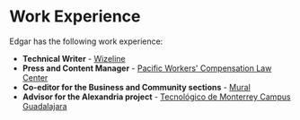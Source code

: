 # Work Experience
Edgar has the following work experience:

- **Technical Writer** - [Wizeline](http://www.wizeline.com) 
- **Press and Content Manager** - [Pacific Workers' Compensation Law Center](https://www.pacificworkers.com)
- **Co-editor for the Business and Community sections** - [Mural](https://www.mural.com.mx) 
- **Advisor for the Alexandria project** - [Tecnológico de Monterrey Campus Guadalajara](https://tec.mx/en/guadalajara-campus)